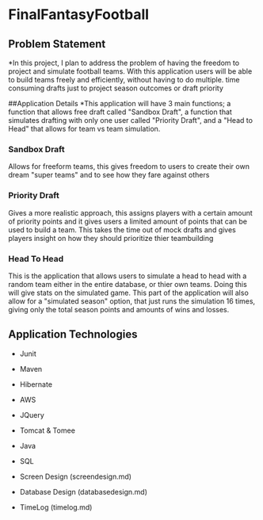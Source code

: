 # FinalFantasyFootball

## Problem Statement
*In this project, I plan to address the problem of having the freedom to project and simulate football
teams. With this application users will be able to build teams freely and efficiently, without 
having to do multiple. time consuming drafts just to project season outcomes or draft priority

##Application Details
*This application will have 3 main functions; a function that allows free draft called "Sandbox Draft", 
a function that simulates drafting with only one user called "Priority Draft", and a "Head to Head"
that allows for team vs team simulation.

### Sandbox Draft
Allows for freeform teams, this gives freedom to users to create their own dream "super teams"
and to see how they fare against others

### Priority Draft
Gives a more realistic approach, this assigns players with a certain amount of priority points
and it gives users a limited amount of points that can be used to build a team. This takes the 
time out of mock drafts and gives players insight on how they should prioritize thier teambuilding

### Head To Head
This is the application that allows users to simulate a head to head with a random team either
in the entire database, or thier own teams. Doing this will give stats on the simulated game. 
This part of the application will also allow for a "simulated season" option, that just runs
the simulation 16 times, giving only the total season points and amounts of wins and losses.

## Application Technologies
* Junit
* Maven
* Hibernate
* AWS
* JQuery
* Tomcat & Tomee
* Java
* SQL

* Screen Design (screendesign.md)
* Database Design (databasedesign.md)

* TimeLog (timelog.md)


